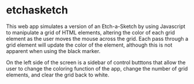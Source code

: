 # etchasketch
This web app simulates a version of an Etch-a-Sketch by using Javascript
 to manipulate a grid of HTML elements, altering the color of each grid 
 element as the user moves the mouse across the grid. Each pass through 
 a grid element will update the color of the element, although this is
 not apparent when using the black marker. 
 
 On the left side of the screen is a sidebar of control butttons that 
 allow the user to change the coloring function of the app, change the 
 number of grid elements, and clear the grid back to white.